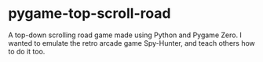 # pygame-top-scroll-road
A top-down scrolling road game made using Python and Pygame Zero. I wanted to emulate the retro arcade game Spy-Hunter, and teach others how to do it too.
